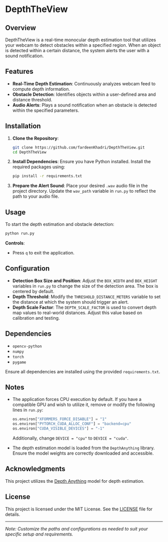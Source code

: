 # DepthTheView

## Overview

DepthTheView is a real-time monocular depth estimation tool that utilizes your webcam to detect obstacles within a specified region. When an object is detected within a certain distance, the system alerts the user with a sound notification.

## Features

- **Real-Time Depth Estimation**: Continuously analyzes webcam feed to compute depth information.
- **Obstacle Detection**: Identifies objects within a user-defined area and distance threshold.
- **Audio Alerts**: Plays a sound notification when an obstacle is detected within the specified parameters.

## Installation

1. **Clone the Repository**:
   ```bash
   git clone https://github.com/fardeenKhadri/DepthTheView.git
   cd DepthTheView
   ```

2. **Install Dependencies**:
   Ensure you have Python installed. Install the required packages using:
   ```bash
   pip install -r requirements.txt
   ```

3. **Prepare the Alert Sound**:
   Place your desired `.wav` audio file in the project directory. Update the `wav_path` variable in `run.py` to reflect the path to your audio file.

## Usage

To start the depth estimation and obstacle detection:

```bash
python run.py
```

**Controls**:
- Press `q` to exit the application.

## Configuration

- **Detection Box Size and Position**: Adjust the `BOX_WIDTH` and `BOX_HEIGHT` variables in `run.py` to change the size of the detection area. The box is centered by default.
- **Depth Threshold**: Modify the `THRESHOLD_DISTANCE_METERS` variable to set the distance at which the system should trigger an alert.
- **Depth Scale Factor**: The `DEPTH_SCALE_FACTOR` is used to convert depth map values to real-world distances. Adjust this value based on calibration and testing.

## Dependencies

- `opencv-python`
- `numpy`
- `torch`
- `pygame`

Ensure all dependencies are installed using the provided `requirements.txt`.

## Notes

- The application forces CPU execution by default. If you have a compatible GPU and wish to utilize it, remove or modify the following lines in `run.py`:
  ```python
  os.environ["XFORMERS_FORCE_DISABLE"] = "1"
  os.environ["PYTORCH_CUDA_ALLOC_CONF"] = "backend=cpu"
  os.environ["CUDA_VISIBLE_DEVICES"] = "-1"
  ```
  Additionally, change `DEVICE = "cpu"` to `DEVICE = "cuda"`.

- The depth estimation model is loaded from the `DepthAnything` library. Ensure the model weights are correctly downloaded and accessible.

## Acknowledgments

This project utilizes the [Depth Anything](https://github.com/LiheYoung/Depth-Anything) model for depth estimation.

## License

This project is licensed under the MIT License. See the [LICENSE](LICENSE) file for details.

---

*Note: Customize the paths and configurations as needed to suit your specific setup and requirements.* 

